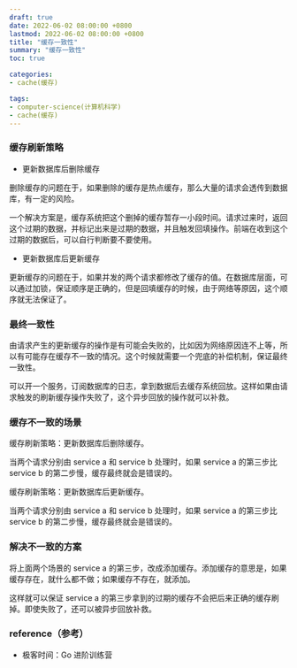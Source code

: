 ```yaml
---
draft: true
date: 2022-06-02 08:00:00 +0800
lastmod: 2022-06-02 08:00:00 +0800
title: "缓存一致性"
summary: "缓存一致性"
toc: true

categories:
- cache(缓存)

tags:
- computer-science(计算机科学)
- cache(缓存)
---
```


### 缓存刷新策略

- 更新数据库后删除缓存

删除缓存的问题在于，如果删除的缓存是热点缓存，那么大量的请求会透传到数据库，有一定的风险。

一个解决方案是，缓存系统把这个删掉的缓存暂存一小段时间。请求过来时，返回这个过期的数据，并标记出来是过期的数据，并且触发回填操作。前端在收到这个过期的数据后，可以自行判断要不要使用。

- 更新数据库后更新缓存

更新缓存的问题在于，如果并发的两个请求都修改了缓存的值。在数据库层面，可以通过加锁，保证顺序是正确的，但是回填缓存的时候，由于网络等原因，这个顺序就无法保证了。

### 最终一致性

由请求产生的更新缓存的操作是有可能会失败的，比如因为网络原因连不上等，所以有可能存在缓存不一致的情况。这个时候就需要一个兜底的补偿机制，保证最终一致性。

可以开一个服务，订阅数据库的日志，拿到数据后去缓存系统回放。这样如果由请求触发的刷新缓存操作失败了，这个异步回放的操作就可以补救。

### 缓存不一致的场景

缓存刷新策略：更新数据库后删除缓存。

[//]: # (<div style="text-align: center; margin: 5px auto">)

[//]: # (<img src="/image/computer-science/cache/cache-coherence_incoherence-01.drawio.png">)

[//]: # (</div>)

当两个请求分别由 service a 和 service b 处理时，如果 service a 的第三步比 service b 的第二步慢，缓存最终就会是错误的。

缓存刷新策略：更新数据库后更新缓存。

[//]: # (<div style="text-align: center; margin: 5px auto">)

[//]: # (<img src="/image/computer-science/cache/cache-coherence_incoherence-02.drawio.png">)

[//]: # (</div>)

当两个请求分别由 service a 和 service b 处理时，如果 service a 的第三步比 service b 的第二步慢，缓存最终就会是错误的。

### 解决不一致的方案

将上面两个场景的 service a 的第三步，改成添加缓存。添加缓存的意思是，如果缓存存在，就什么都不做；如果缓存不存在，就添加。

这样就可以保证 service a 的第三步拿到的过期的缓存不会把后来正确的缓存刷掉。即使失败了，还可以被异步回放补救。

### reference（参考）

- 极客时间：Go 进阶训练营

